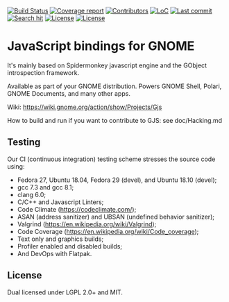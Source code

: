[![Build Status](https://gitlab.gnome.org/GNOME/gjs/badges/master/build.svg)](https://gitlab.gnome.org/GNOME/gjs/pipelines)
[![Coverage report](https://gitlab.gnome.org/GNOME/gjs/badges/master/coverage.svg)](https://gnome.pages.gitlab.gnome.org/gjs/)
[![Contributors](https://img.shields.io/github/contributors/GNOME/gjs.svg)](https://gitlab.gnome.org/GNOME/gjs/graphs/master)
[![LoC](https://tokei.rs/b1/github/GNOME/gjs?category=code)](https://gitlab.gnome.org/GNOME/gjs/tree/master)
[![Last commit](https://img.shields.io/github/last-commit/GNOME/gjs.svg)](https://gitlab.gnome.org/GNOME/gjs/commits/master)
[![Search hit](https://img.shields.io/github/search/GNOME/gjs/goto.svg?label=github%20hits)](https://github.com/search?utf8=%E2%9C%93&q=gjs&type=)
[![License](https://img.shields.io/badge/License-LGPL%20v2%2B-blue.svg)](https://gitlab.gnome.org/GNOME/gjs/blob/master/COPYING)
[![License](https://img.shields.io/badge/License-MIT-blue.svg)](https://gitlab.gnome.org/GNOME/gjs/blob/master/COPYING)

JavaScript bindings for GNOME
=============================

It's mainly based on Spidermonkey javascript engine and the GObject introspection framework.

Available as part of your GNOME distribution. Powers GNOME Shell, Polari,
GNOME Documents, and many other apps.

Wiki: https://wiki.gnome.org/action/show/Projects/Gjs

How to build and run if you want to contribute to GJS: see doc/Hacking.md

## Testing

Our CI (continuous integration) testing scheme stresses the source code using:
- Fedora 27, Ubuntu 18.04, Fedora 29 (devel), and Ubuntu 18.10 (devel);
- gcc 7.3 and gcc 8.1;
- clang 6.0;
- C/C++ and Javascript Linters;
- Code Climate (https://codeclimate.com/);
- ASAN (address sanitizer) and UBSAN (undefined behavior sanitizer);
- Valgrind (https://en.wikipedia.org/wiki/Valgrind);
- Code Coverage (https://en.wikipedia.org/wiki/Code_coverage);
- Text only and graphics builds;
- Profiler enabled and disabled builds;
- And DevOps with Flatpak.

## License

Dual licensed under LGPL 2.0+ and MIT.
